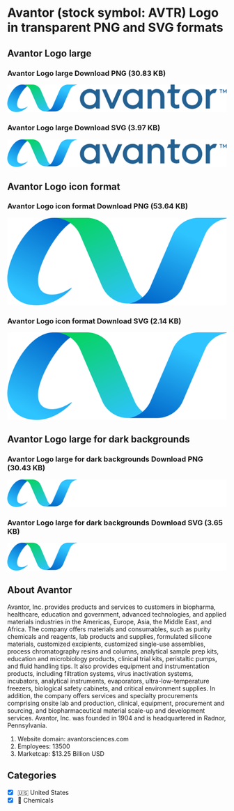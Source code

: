 # Avantor (stock symbol: AVTR) Logo in transparent PNG and SVG formats

## Avantor Logo large

### Avantor Logo large Download PNG (30.83 KB)

![Avantor Logo large Download PNG (30.83 KB)](/img/orig/AVTR_BIG-fdc3fd0d.png)

### Avantor Logo large Download SVG (3.97 KB)

![Avantor Logo large Download SVG (3.97 KB)](/img/orig/AVTR_BIG-ef20bbb3.svg)

## Avantor Logo icon format

### Avantor Logo icon format Download PNG (53.64 KB)

![Avantor Logo icon format Download PNG (53.64 KB)](/img/orig/AVTR-d48bfc8b.png)

### Avantor Logo icon format Download SVG (2.14 KB)

![Avantor Logo icon format Download SVG (2.14 KB)](/img/orig/AVTR-dd7d9693.svg)

## Avantor Logo large for dark backgrounds

### Avantor Logo large for dark backgrounds Download PNG (30.43 KB)

![Avantor Logo large for dark backgrounds Download PNG (30.43 KB)](/img/orig/AVTR_BIG.D-3e337c92.png)

### Avantor Logo large for dark backgrounds Download SVG (3.65 KB)

![Avantor Logo large for dark backgrounds Download SVG (3.65 KB)](/img/orig/AVTR_BIG.D-5b177bb6.svg)

## About Avantor

Avantor, Inc. provides products and services to customers in biopharma, healthcare, education and government, advanced technologies, and applied materials industries in the Americas, Europe, Asia, the Middle East, and Africa. The company offers materials and consumables, such as purity chemicals and reagents, lab products and supplies, formulated silicone materials, customized excipients, customized single-use assemblies, process chromatography resins and columns, analytical sample prep kits, education and microbiology products, clinical trial kits, peristaltic pumps, and fluid handling tips. It also provides equipment and instrumentation products, including filtration systems, virus inactivation systems, incubators, analytical instruments, evaporators, ultra-low-temperature freezers, biological safety cabinets, and critical environment supplies. In addition, the company offers services and specialty procurements comprising onsite lab and production, clinical, equipment, procurement and sourcing, and biopharmaceutical material scale-up and development services. Avantor, Inc. was founded in 1904 and is headquartered in Radnor, Pennsylvania.

1. Website domain: avantorsciences.com
2. Employees: 13500
3. Marketcap: $13.25 Billion USD


## Categories
- [x] 🇺🇸 United States
- [x] 🧪 Chemicals
